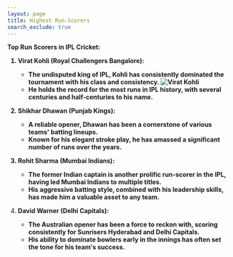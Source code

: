 ```yaml
---
layout: page 
title: Highest Run-Scorers
search_exclude: true
---
```


<b>Top Run Scorers in IPL Cricket:

1. Virat Kohli (Royal Challengers Bangalore): 
   * The undisputed king of IPL, Kohli has consistently dominated the tournament with his class and consistency. <img src="https://brightcove.iplt20.com/output/input/6353724999112-1718526347.jpg" alt="Virat Kohli">
   * He holds the record for the most runs in IPL history, with several centuries and half-centuries to his name. 

2. Shikhar Dhawan (Punjab Kings):
   * A reliable opener, Dhawan has been a cornerstone of various teams' batting lineups. 
   * Known for his elegant stroke play, he has amassed a significant number of runs over the years. 

3. Rohit Sharma (Mumbai Indians):
   * The former Indian captain is another prolific run-scorer in the IPL, having led Mumbai Indians to multiple titles. 
   * His aggressive batting style, combined with his leadership skills, has made him a valuable asset to any team.

4. David Warner (Delhi Capitals):
   * The Australian opener has been a force to reckon with, scoring consistently for Sunrisers Hyderabad and Delhi Capitals. 
   * His ability to dominate bowlers early in the innings has often set the tone for his team's success. </b>

